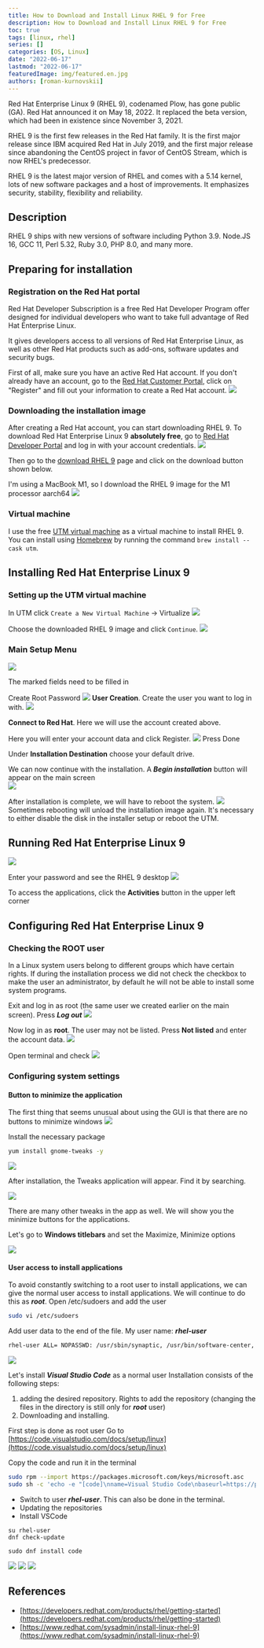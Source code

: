 ```yaml
---
title: How to Download and Install Linux RHEL 9 for Free
description: How to Download and Install Linux RHEL 9 for Free
toc: true
tags: [linux, rhel]
series: []
categories: [OS, Linux]
date: "2022-06-17"
lastmod: "2022-06-17"
featuredImage: img/featured.en.jpg
authors: [roman-kurnovskii]
---
```



Red Hat Enterprise Linux 9 (RHEL 9), codenamed Plow, has gone public (GA). Red Hat announced it on May 18, 2022. It replaced the beta version, which had been in existence since November 3, 2021.

RHEL 9 is the first few releases in the Red Hat family. It is the first major release since IBM acquired Red Hat in July 2019, and the first major release since abandoning the CentOS project in favor of CentOS Stream, which is now RHEL's predecessor.

RHEL 9 is the latest major version of RHEL and comes with a 5.14 kernel, lots of new software packages and a host of improvements. It emphasizes security, stability, flexibility and reliability.

## Description

RHEL 9 ships with new versions of software including Python 3.9. Node.JS 16, GCC 11, Perl 5.32, Ruby 3.0, PHP 8.0, and many more.

## Preparing for installation

### Registration on the Red Hat portal

Red Hat Developer Subscription is a free Red Hat Developer Program offer designed for individual developers who want to take full advantage of Red Hat Enterprise Linux.

It gives developers access to all versions of Red Hat Enterprise Linux, as well as other Red Hat products such as add-ons, software updates and security bugs.

First of all, make sure you have an active Red Hat account. If you don't already have an account, go to the [Red Hat Customer Portal](https://access.redhat.com/), click on "Register" and fill out your information to create a Red Hat account.
![](img/01.png)

### Downloading the installation image

After creating a Red Hat account, you can start downloading RHEL 9. To download Red Hat Enterprise Linux 9 **absolutely free**, go to [Red Hat Developer Portal](https://developers.redhat.com/products/rhel/overview) and log in with your account credentials.
![](img/01-01.png)

Then go to the [download RHEL 9](https://developers.redhat.com/products/rhel/download) page and click on the download button shown below.

I'm using a MacBook M1, so I download the RHEL 9 image for the M1 processor aarch64
![](img/01-02.png)

### Virtual machine

I use the free [UTM virtual machine](https://mac.getutm.app/) as a virtual machine to install RHEL 9. You can install using [Homebrew](https://romankurnovskii.com/posts/mac-setup-development/#homebrew) by running the command `brew install --cask utm`.

## Installing Red Hat Enterprise Linux 9

### Setting up the UTM virtual machine

In UTM click `Create a New Virtual Machine` -> Virtualize
![](img/02-02.png)

Choose the downloaded RHEL 9 image and click `Continue`.
![](img/02-01.png)

### Main Setup Menu

![](img/02.png)

The marked fields need to be filled in

Create Root Password
![](img/03.png)
**User Creation**. Create the user you want to log in with.
![](img/04.png)

**Connect to Red Hat**. Here we will use the account created above.

Here you will enter your account data and click Register.
![](img/06.png)
Press Done

Under **Installation Destination** choose your default drive.

We can now continue with the installation. A ***Begin installation*** button will appear on the main screen  
![](img/05.png)

After installation is complete, we will have to reboot the system.
![](img/02-03.png)
Sometimes rebooting will unload the installation image again. It's necessary to either disable the disk in the installer setup or reboot the UTM.

## Running Red Hat Enterprise Linux 9

![](img/07.png)

Enter your password and see the RHEL 9 desktop
![](img/07-01.png)

To access the applications, click the **Activities** button in the upper left corner

## Configuring Red Hat Enterprise Linux 9

### Checking the ROOT user

In a Linux system users belong to different groups which have certain rights. If during the installation process we did not check the checkbox to make the user an administrator, by default he will not be able to install some system programs.

Exit and log in as root (the same user we created earlier on the main screen). Press ***Log out***
![](img/07-03.png)

Now log in as **root**. The user may not be listed. Press **Not listed** and enter the account data.
![](img/07-04.png)

Open terminal and check
![](img/07-05.png)

### Configuring system settings

#### Button to minimize the application

The first thing that seems unusual about using the GUI is that there are no buttons to minimize windows
![](img/07-02.png)

Install the necessary package

```sh
yum install gnome-tweaks -y
```

![](img/07-06.png)

After installation, the Tweaks application will appear. Find it by searching.

![](img/07-07.png)

There are many other tweaks in the app as well. We will show you the minimize buttons for the applications.

Let's go to **Windows titlebars** and set the Maximize, Minimize options

![](img/07-08.png)

#### User access to install applications

To avoid constantly switching to a root user to install applications, we can give the normal user access to install applications.
We will continue to do this as ***root***.
Open /etc/sudoers and add the user

```sh
sudo vi /etc/sudoers
```

Add user data to the end of the file. My user name: ***rhel-user***

```sh
rhel-user ALL= NOPASSWD: /usr/sbin/synaptic, /usr/bin/software-center, /usr/bin/apt-get, /usr/bin/dnf
```

![](img/07-09.png)

Let's install ***Visual Studio Code*** as a normal user
Installation consists of the following steps:

1. adding the desired repository. Rights to add the repository (changing the files in the directory is still only for ***root*** user)
2. Downloading and installing.

First step is done as root user
Go to [https://code.visualstudio.com/docs/setup/linux](https://code.visualstudio.com/docs/setup/linux)

Copy the code and run it in the terminal

```sh
sudo rpm --import https://packages.microsoft.com/keys/microsoft.asc
sudo sh -c 'echo -e "[code]\nname=Visual Studio Code\nbaseurl=https://packages.microsoft.com/yumrepos/vscode\nenabled=1\ngpgcheck=1\ngpgkey=https://packages.microsoft.com/keys/microsoft.asc" > /etc/yum.repos.d/vscode.repo'
```

- Switch to user ***rhel-user***. This can also be done in the terminal.
- Updating the repositories
- Install VSCode

```
su rhel-user
dnf check-update

sudo dnf install code
```

![](img/07-10.png)
![](img/07-11.png)
![](img/07-12.png)

## References

- [https://developers.redhat.com/products/rhel/getting-started](https://developers.redhat.com/products/rhel/getting-started)
- [https://www.redhat.com/sysadmin/install-linux-rhel-9](https://www.redhat.com/sysadmin/install-linux-rhel-9)

